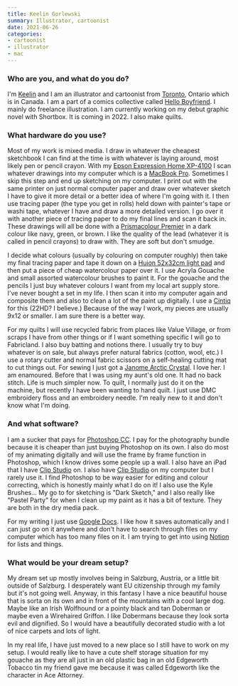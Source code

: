 ```yaml
---
title: Keelin Gorlewski
summary: Illustrator, cartoonist
date: 2021-06-26
categories:
- cartoonist
- illustrator
- mac
---
```


### Who are you, and what do you do?

I'm [Keelin](https://www.instagram.com/keelin_g_/ "Keelin's Instagram account.") and I am an illustrator and cartoonist from [Toronto](https://www.toronto.ca/community-people/get-involved/community/toronto-for-all/indigenous-peoples-of-tkaronto/ "A notice about the traditional owners of the land in Toronto."), Ontario which is in Canada. I am a part of a comics collective called [Hello Boyfriend](https://helloboyfriend.itch.io/ "A comic book group from Toronto."). I mainly do freelance illustration. I am currently working on my debut graphic novel with Shortbox. It is coming in 2022. I also make quilts.

### What hardware do you use?

Most of my work is mixed media. I draw in whatever the cheapest sketchbook I can find at the time is with whatever is laying around, most likely pen or pencil crayon. With my [Epson Expression Home XP-4100][expression-home-xp-4100] I scan whatever drawings into my computer which is a [MacBook Pro][macbook-pro]. Sometimes I skip this step and end up sketching on my computer. I print out with the same printer on just normal computer paper and draw over whatever sketch I have to give it more detail or a better idea of where I'm going with it. I then use tracing paper (the type you get in rolls) held down with painter's tape or washi tape, whatever I have and draw a more detailed version. I go over it with another piece of tracing paper to do my final lines and scan it back in. These drawings will all be done with a [Prismacolour Premier][premier] in a dark colour like navy, green, or brown. I like the quality of the lead (whatever it is called in pencil crayons) to draw with. They are soft but don't smudge. 

I decide what colours (usually by colouring on computer roughly) then take my final tracing paper and tape it down on a [Huion 52x32cm light pad][a2.2] and then put a piece of cheap watercolour paper over it. I use Acryla Gouache and small assorted watercolour brushes to paint it. For the gouache and the pencils I just buy whatever colours I want from my local art supply store. I've never bought a set in my life. I then scan it into my computer again and composite them and also to clean a lot of the paint up digitally. I use a [Cintiq][] for this (22HD? I believe.) Because of the way I work, my pieces are usually 9x12 or smaller. I am sure there is a better way. 

For my quilts I will use recycled fabric from places like Value Village, or from scraps I have from other things or if I want something specific I will go to Fabricland. I also buy batting and notions there. I usually try to buy whatever is on sale, but always prefer natural fabrics (cotton, wool, etc.) I use a rotary cutter and normal fabric scissors on a self-healing cutting mat to cut things out. For sewing I just got a [Janome Arctic Crystal][arctic-crystal]. I love her. I am enamoured. Before that I was using my aunt's old one. It had no back stitch. Life is much simpler now. To quilt, I normally just do it on the machine, but recently I have been wanting to hand quilt. I just use DMC embroidery floss and an embroidery needle. I'm really new to it and don't know what I'm doing.

### And what software?

I am a sucker that pays for [Photoshop CC][photoshop]. I pay for the photography bundle because it is cheaper than just buying Photoshop on its own. I also do most of my animating digitally and will use the frame by frame function in Photoshop, which I know drives some people up a wall. I also have an iPad that I have [Clip Studio][clip-studio-paint-ios] on. I also have [Clip Studio][clip-studio-paint] on my computer but I rarely use it. I find Photoshop to be way easier for editing and colour correcting, which is honestly mainly what I do on it! I also use the Kyle Brushes... My go to for sketching is "Dark Sketch," and I also really like "Pastel Party" for when I clean up my paint as it has a bit of texture. They are both in the dry media pack.

For my writing I just use [Google Docs][google-docs]. I like how it saves automatically and I can just go on it anywhere and don't have to search through files on my computer which has too many files on it. I am trying to get into using [Notion][] for lists and things.

### What would be your dream setup?

My dream set up mostly involves being in Salzburg, Austria, or a little bit outside of Salzburg. I desperately want EU citizenship through my family but it's not going well. Anyway, in this fantasy I have a nice beautiful house that is sorta on its own and in front of the mountains with a cool large dog. Maybe like an Irish Wolfhound or a pointy black and tan Doberman or maybe even a Wirehaired Griffon. I like Dobermans because they look sorta evil and dignified. So I would have a beautifully decorated studio with a lot of nice carpets and lots of light.

In my real life, I have just moved to a new place so I still have to work on my setup. I would really like to have a cute shelf storage situation for my gouache as they are all just in an old plastic bag in an old Edgeworth Tobacco tin my friend gave me because it was called Edgeworth like the character in Ace Attorney.

[a2.2]: https://www.huion.com/led_light_pad "An LED light pad."
[arctic-crystal]: https://www.janome.com/arctic-crystal "A sewing machine."
[cintiq]: https://www.wacom.com/en-us/us/cintiq "A computer screen you can draw on."
[clip-studio-paint-ios]: https://apps.apple.com/us/app/clip-studio-paint-for-manga/id1262985592 "A drawing app focused on manga."
[clip-studio-paint]: http://web.archive.org/web/20230816182254/https://www.clipstudio.net/en/ "A drawing program aimed at manga artists."
[expression-home-xp-4100]: https://epson.com/For-Home/Printers/Inkjet/Epson-Expression-Home-XP-4100-Small-in-One-Printer/p/C11CG33201 "An all-in-one printer."
[google-docs]: https://en.wikipedia.org/wiki/Google_Docs "A web-based office suite."
[macbook-pro]: https://www.apple.com/macbook-pro/ "A laptop."
[notion]: https://www.notion.so/ "A collaborative wiki service."
[photoshop]: https://www.adobe.com/products/photoshop.html "A bitmap image editor."
[premier]: http://web.archive.org/web/20210512232524/https://www.prismacolor.com/colored-pencils/premier-colored-pencils/premier-soft-core-colored-pencils/PCPremierSoftCoreColoredPencils.html "Soft core coloured pencils."

